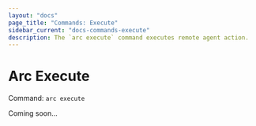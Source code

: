 ```yaml
---
layout: "docs"
page_title: "Commands: Execute"
sidebar_current: "docs-commands-execute"
description: The `arc execute` command executes remote agent action.
---
```


# Arc Execute

Command: `arc execute`

Coming soon...
